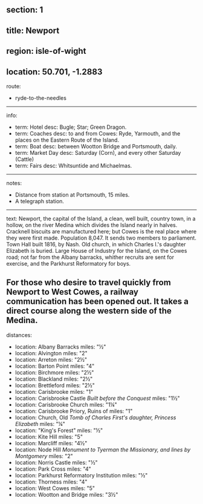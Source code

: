 section: 1
----
title: Newport
----
region: isle-of-wight
----
location: 50.701, -1.2883
----
route:
- ryde-to-the-needles
----
info:
- term: Hotel
  desc: Bugle; Star; Green Dragon.
- term: Coaches
  desc: to and from Cowes&#58; Ryde, Yarmouth, and the places on the Eastern Route of the Island.
- term: Boat
  desc: between Wootton Bridge and Portsmouth, daily.
- term: Market Day
  desc: Saturday (Corn), and every other Saturday (Cattle)
- term: Fairs
  desc: Whitsuntide and Michaelmas.
----
notes:
- Distance from station at Portsmouth, 15 miles.
- A telegraph station.
----
text: Newport, the capital of the Island, a clean, well built, country town, in a hollow, on the river Medina which divides the Island nearly in halves. Cracknell biscuits are manufactured here; but Cowes is the real place where they were first made. Population 8,047. It sends two members to parliament. Town Hall built 1816, by Nash. Old church, in which Charles I.'s daughter Elizabeth is buried. Large House of Industry for the Island, on the Cowes road; not far from the Albany barracks, whither recruits are sent for exercise, and the Parkhurst Reformatory for boys.

For those who desire to travel quickly from Newport to West Cowes, a railway communication has been opened out. It takes a direct course along the western side of the Medina.
----
distances:
- location: Albany Barracks
  miles: "½"
- location: Alvington
  miles: "2"
- location: Arreton
  miles: "2½"
- location: Barton Point
  miles: "4"
- location: Birchmore
  miles: "2½"
- location: Blackland
  miles: "2½"
- location: Brettleford
  miles: "2½"
- location: Carisbrooke
  miles: "1"
- location: Carisbrooke Castle *Built before the Conquest*
  miles: "1½"
- location: Carisbrooke Church
  miles: "1¼"
- location: Carisbrooke Priory, Ruins of
  miles: "1"
- location: Church, Old *Tomb of Charles First's daughter, Princess Elizabeth*
  miles: "¼"
- location: "King's Forest"
  miles: "½"
- location: Kite Hill
  miles: "5"
- location: Marcliff
  miles: "4½"
- location: Node Hill *Monument to Tyerman the Missionary, and lines by Montgomery*
  miles: "2"
- location: Norris Castle
  miles: "½"
- location: Park Cross
  miles: "4"
- location: Parkhurst Reformatory Institution
  miles: "½"
- location: Thorness
  miles: "4"
- location: West Cowes
  miles: "5"
- location: Wootton and Bridge
  miles: "3½"
